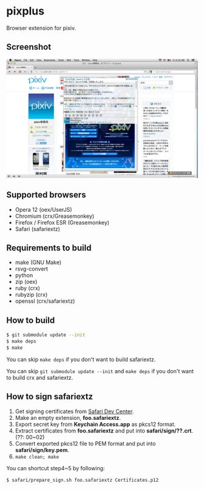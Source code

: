 pixplus
=======

Browser extension for pixiv.

## Screenshot

![Popup](screenshot/mac_opera12_popup.png)

## Supported browsers

* Opera 12 (oex/UserJS)
* Chromium (crx/Greasemonkey)
* Firefox / Firefox ESR (Greasemonkey)
* Safari (safariextz)

## Requirements to build

* make (GNU Make)
* rsvg-convert
* python
* zip (oex)
* ruby (crx)
* rubyzip (crx)
* openssl (crx/safariextz)

## How to build

```bash
$ git submodule update --init
$ make deps
$ make
```

You can skip `make deps` if you don't want to build safariextz.

You can skip `git submodule update --init` and `make deps`
if you don't want to build crx and safariextz.

## How to sign safariextz

1.  Get signing certificates from [Safari Dev Center].
1.  Make an empty extension, **foo.safariextz**.
1.  Export secret key from **Keychain Access.app** as pkcs12 format.
1.  Extract certificates from **foo.safariextz** and put into **safari/sign/??.crt**. (??: 00~02)
1.  Convert exported pkcs12 file to PEM format and put into **safari/sign/key.pem**.
1.  `make clean; make`

You can shortcut step4~5 by following:

```bash
$ safari/prepare_sign.sh foo.safariextz Certificates.p12
```

[Safari Dev Center]: https://developer.apple.com/devcenter/safari/
